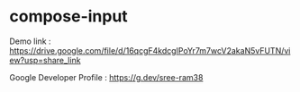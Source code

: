 # compose-input

Demo link : https://drive.google.com/file/d/16qcgF4kdcgIPoYr7m7wcV2akaN5vFUTN/view?usp=share_link

Google Developer Profile : https://g.dev/sree-ram38
